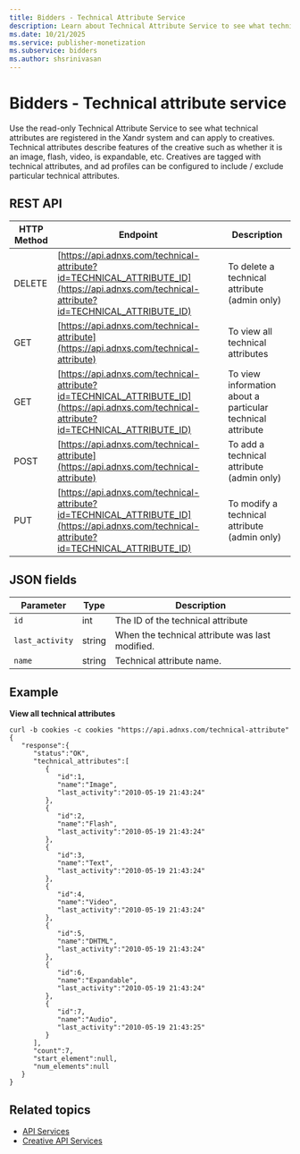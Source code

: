 ```yaml
---
title: Bidders - Technical Attribute Service
description: Learn about Technical Attribute Service to see what technical attributes are registered in the Xandr system. This page also provides a code example to View all technical attributes.  
ms.date: 10/21/2025
ms.service: publisher-monetization
ms.subservice: bidders
ms.author: shsrinivasan
---
```



# Bidders - Technical attribute service

Use the read-only Technical Attribute Service to see what technical attributes are registered in the Xandr system and can apply to creatives. Technical attributes describe features of the creative such as whether it is an image, flash, video, is expandable, etc. Creatives are tagged with technical attributes, and ad profiles can be configured to include / exclude particular technical attributes.

## REST API

| HTTP Method | Endpoint | Description |
|--|--|--|
| DELETE | [https://api.adnxs.com/technical-attribute?id=TECHNICAL_ATTRIBUTE_ID](https://api.adnxs.com/technical-attribute?id=TECHNICAL_ATTRIBUTE_ID) | To delete a technical attribute (admin only) |
| GET | [https://api.adnxs.com/technical-attribute](https://api.adnxs.com/technical-attribute) | To view all technical attributes |
| GET | [https://api.adnxs.com/technical-attribute?id=TECHNICAL_ATTRIBUTE_ID](https://api.adnxs.com/technical-attribute?id=TECHNICAL_ATTRIBUTE_ID) | To view information about a particular technical attribute |
| POST | [https://api.adnxs.com/technical-attribute](https://api.adnxs.com/technical-attribute) | To add a technical attribute (admin only) |
| PUT | [https://api.adnxs.com/technical-attribute?id=TECHNICAL_ATTRIBUTE_ID](https://api.adnxs.com/technical-attribute?id=TECHNICAL_ATTRIBUTE_ID) | To modify a technical attribute (admin only) |

## JSON fields

| Parameter | Type | Description |
|--|--|--|
| `id` | int | The ID of the technical attribute |
| `last_activity` | string | When the technical attribute was last modified. |
| `name` | string | Technical attribute name. |

## Example

**View all technical attributes**

``` 
curl -b cookies -c cookies "https://api.adnxs.com/technical-attribute"
{
   "response":{
      "status":"OK",
      "technical_attributes":[
         {
            "id":1,
            "name":"Image",
            "last_activity":"2010-05-19 21:43:24"
         },
         {
            "id":2,
            "name":"Flash",
            "last_activity":"2010-05-19 21:43:24"
         },
         {
            "id":3,
            "name":"Text",
            "last_activity":"2010-05-19 21:43:24"
         },
         {
            "id":4,
            "name":"Video",
            "last_activity":"2010-05-19 21:43:24"
         },
         {
            "id":5,
            "name":"DHTML",
            "last_activity":"2010-05-19 21:43:24"
         },
         {
            "id":6,
            "name":"Expandable",
            "last_activity":"2010-05-19 21:43:24"
         },
         {
            "id":7,
            "name":"Audio",
            "last_activity":"2010-05-19 21:43:25"
         }
      ],
      "count":7,
      "start_element":null,
      "num_elements":null
   }
}
```

## Related topics

- [API Services](api-services.md)
- [Creative API Services](creative-api-services.md)
